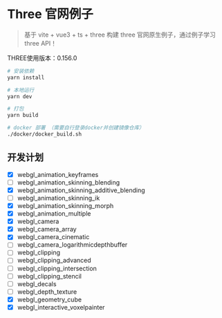 # Three 官网例子

> 基于 vite + vue3 + ts + three 构建 three 官网原生例子，通过例子学习 three API！

THREE使用版本：0.156.0

```bash
# 安装依赖
yarn install

# 本地运行
yarn dev

# 打包
yarn build

# docker 部署 （需要自行登录docker并创建镜像仓库）
./docker/docker_build.sh
```

## 开发计划

- [X] webgl_animation_keyframes
- [ ] webgl_animation_skinning_blending
- [X] webgl_animation_skinning_additive_blending
- [ ] webgl_animation_skinning_ik
- [x] webgl_animation_skinning_morph
- [x] webgl_animation_multiple
- [x] webgl_camera
- [x] webgl_camera_array
- [x] webgl_camera_cinematic
- [ ] webgl_camera_logarithmicdepthbuffer
- [ ] webgl_clipping
- [ ] webgl_clipping_advanced
- [ ] webgl_clipping_intersection
- [ ] webgl_clipping_stencil
- [ ] webgl_decals
- [ ] webgl_depth_texture
- [x] webgl_geometry_cube
- [x] webgl_interactive_voxelpainter
